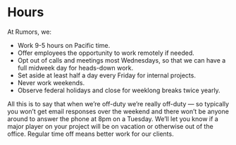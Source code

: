 # Hours

At Rumors, we:

- Work 9-5 hours on Pacific time.
- Offer employees the opportunity to work remotely if needed.
- Opt out of calls and meetings most Wednesdays, so that we can have a full midweek day for heads-down work.
- Set aside at least half a day every Friday for internal projects.
- Never work weekends.
- Observe federal holidays and close for weeklong breaks twice yearly.

All this is to say that when we’re off-duty we’re really off-duty — so typically you won’t get email responses over the weekend and there won’t be anyone around to answer the phone at 8pm on a Tuesday. We’ll let you know if a major player on your project will be on vacation or otherwise out of the office. Regular time off means better work for our clients.